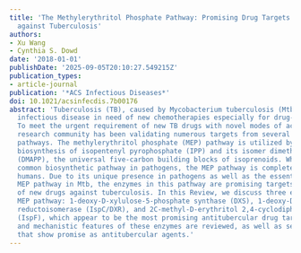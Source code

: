```yaml
---
title: 'The Methylerythritol Phosphate Pathway: Promising Drug Targets in the Fight
  against Tuberculosis'
authors:
- Xu Wang
- Cynthia S. Dowd
date: '2018-01-01'
publishDate: '2025-09-05T20:10:27.549215Z'
publication_types:
- article-journal
publication: '*ACS Infectious Diseases*'
doi: 10.1021/acsinfecdis.7b00176
abstract: 'Tuberculosis (TB), caused by Mycobacterium tuberculosis (Mtb), is a severe
  infectious disease in need of new chemotherapies especially for drug-resistant cases.
  To meet the urgent requirement of new TB drugs with novel modes of action, the TB
  research community has been validating numerous targets from several biosynthetic
  pathways. The methylerythritol phosphate (MEP) pathway is utilized by Mtb for the
  biosynthesis of isopentenyl pyrophosphate (IPP) and its isomer dimethylallyl pyrophosphate
  (DMAPP), the universal five-carbon building blocks of isoprenoids. While being a
  common biosynthetic pathway in pathogens, the MEP pathway is completely absent in
  humans. Due to its unique presence in pathogens as well as the essentiality of the
  MEP pathway in Mtb, the enzymes in this pathway are promising targets for the development
  of new drugs against tuberculosis. In this Review, we discuss three enzymes in the
  MEP pathway: 1-deoxy-D-xylulose-5-phosphate synthase (DXS), 1-deoxy-D-xylulose-5phosphate
  reductoisomerase (IspC/DXR), and 2C-methyl-D-erythritol 2,4-cyclodiphosphate synthase
  (IspF), which appear to be the most promising antitubercular drug targets. Structural
  and mechanistic features of these enzymes are reviewed, as well as selected inhibitors
  that show promise as antitubercular agents.'
---
```

